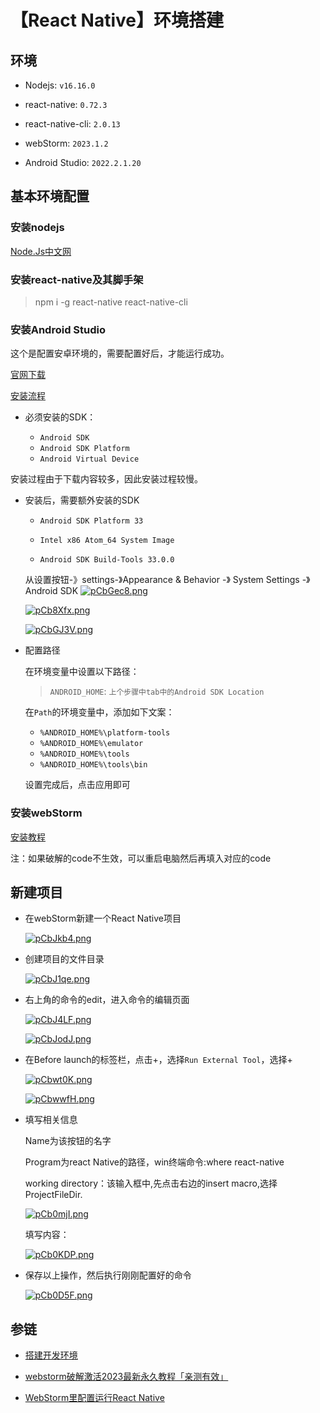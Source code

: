 # 【React Native】环境搭建

## 环境

- Nodejs: `v16.16.0`

- react-native: `0.72.3`

- react-native-cli: `2.0.13`

- webStorm: `2023.1.2`

- Android Studio: `2022.2.1.20`

## 基本环境配置

### 安装nodejs

[Node.Js中文网](https://nodejs.p2hp.com/)

### 安装react-native及其脚手架

> npm i -g react-native react-native-cli

### 安装Android Studio

这个是配置安卓环境的，需要配置好后，才能运行成功。

[官网下载](https://developer.android.google.cn/studio/)

[安装流程](https://reactnative.cn/docs/environment-setup)

- 必须安装的SDK：

    - `Android SDK`
    - `Android SDK Platform`
    - `Android Virtual Device`

安装过程由于下载内容较多，因此安装过程较慢。

- 安装后，需要额外安装的SDK

    - `Android SDK Platform 33`
    
    - `Intel x86 Atom_64 System Image`
    
    - `Android SDK Build-Tools 33.0.0`

    从设置按钮-》settings-》Appearance & Behavior -》 System Settings -》 Android SDK
    [![pCbGec8.png](https://s1.ax1x.com/2023/07/21/pCbGec8.png)](https://imgse.com/i/pCbGec8)

    [![pCb8Xfx.png](https://s1.ax1x.com/2023/07/21/pCb8Xfx.png)](https://imgse.com/i/pCb8Xfx)

    [![pCbGJ3V.png](https://s1.ax1x.com/2023/07/21/pCbGJ3V.png)](https://imgse.com/i/pCbGJ3V)

- 配置路径

    在环境变量中设置以下路径：

    > `ANDROID_HOME`: `上个步骤中tab中的Android SDK Location`

    在`Path`的环境变量中，添加如下文案：

    - `%ANDROID_HOME%\platform-tools`
    - `%ANDROID_HOME%\emulator`
    - `%ANDROID_HOME%\tools`
    - `%ANDROID_HOME%\tools\bin`

    设置完成后，点击应用即可

### 安装webStorm

[安装教程](https://www.bilibili.com/read/cv24375178/)

注：如果破解的code不生效，可以重启电脑然后再填入对应的code

## 新建项目

- 在webStorm新建一个React Native项目

    [![pCbJkb4.png](https://s1.ax1x.com/2023/07/21/pCbJkb4.png)](https://imgse.com/i/pCbJkb4)

- 创建项目的文件目录

    [![pCbJ1qe.png](https://s1.ax1x.com/2023/07/21/pCbJ1qe.png)](https://imgse.com/i/pCbJ1qe)

- 右上角的命令的edit，进入命令的编辑页面

    [![pCbJ4LF.png](https://s1.ax1x.com/2023/07/21/pCbJ4LF.png)](https://imgse.com/i/pCbJ4LF)

    [![pCbJodJ.png](https://s1.ax1x.com/2023/07/21/pCbJodJ.png)](https://imgse.com/i/pCbJodJ)

- 在Before launch的标签栏，点击+，选择`Run External Tool`，选择+

    [![pCbwt0K.png](https://s1.ax1x.com/2023/07/21/pCbwt0K.png)](https://imgse.com/i/pCbwt0K)

    [![pCbwwfH.png](https://s1.ax1x.com/2023/07/21/pCbwwfH.png)](https://imgse.com/i/pCbwwfH)

- 填写相关信息

    Name为该按钮的名字

    Program为react Native的路径，win终端命令:where react-native 

    working directory：该输入框中,先点击右边的insert macro,选择ProjectFileDir.

    [![pCb0mjI.png](https://s1.ax1x.com/2023/07/21/pCb0mjI.png)](https://imgse.com/i/pCb0mjI)

    填写内容：

    [![pCb0KDP.png](https://s1.ax1x.com/2023/07/21/pCb0KDP.png)](https://imgse.com/i/pCb0KDP)

- 保存以上操作，然后执行刚刚配置好的命令

    [![pCb0D5F.png](https://s1.ax1x.com/2023/07/21/pCb0D5F.png)](https://imgse.com/i/pCb0D5F)

## 参链

- [搭建开发环境](https://reactnative.cn/docs/environment-setup)

- [webstorm破解激活2023最新永久教程「亲测有效」](https://www.bilibili.com/read/cv24375178/)

- [WebStorm里配置运行React Native](https://blog.csdn.net/sinat_36279113/article/details/100576426)
